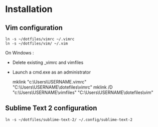 # Installation

## Vim configuration

    ln -s ~/dotfiles/vimrc ~/.vimrc
    ln -s ~/dotfiles/vim/ ~/.vim

On Windows :
* Delete existing _vimrc and vimfiles
* Launch a cmd.exe as an administrator

    mklink "c:\Users\USERNAME\.vimrc" "C:\Users\USERNAME\dotefiles\vimrc"
    mklink /D "c:\Users\USERNAME\vimfiles" "C:\Users\USERNAME\dotefiles\vim"

## Sublime Text 2 configuration

    ln -s ~/dotfiles/sublime-text-2/ ~/.config/sublime-text-2

